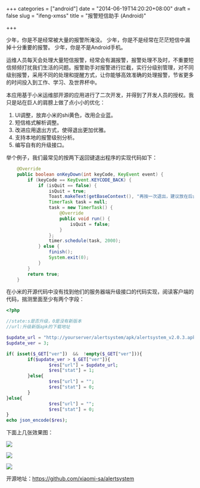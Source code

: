 +++
categories = ["android"]
date = "2014-06-19T14:20:20+08:00"
draft = false
slug = "ifeng-xmss"
title = "报警短信助手 (Android)"

+++

少年，你是不是经常被大量的报警所淹没。
少年，你是不是经常在茫茫短信中漏掉十分重要的报警。
少年，你是不是Android手机。

运维人员每天会处理大量短信报警，经常会有漏报警，报警处理不及时，不重要短信频频打扰我们生活的问题。报警助手对报警进行拦截，实行分级别管理，对不同级别报警，采用不同的处理和提醒方式，让你能够高效准确的处理报警，节省更多的时间投入到工作、学习、及世界杯中。

本应用基于小米运维部开源的应用进行了二次开发，并得到了开发人员的授权。我只是站在巨人的肩膀上做了点小小的优化：
1. UI调整，放弃小米的shi黄色，改用企业蓝。
2. 短信格式解析调整。
3. 改进应用退出方式，使得退出更加优雅。
4. 支持本地的报警级别分析。
5. 编写自有的升级接口。

举个例子，我们最常见的按两下返回键退出程序的实现代码如下：

```java
	@Override
	public boolean onKeyDown(int keyCode, KeyEvent event) {  
        if (keyCode == KeyEvent.KEYCODE_BACK) {  
            if (isQuit == false) {  
                isQuit = true;  
                Toast.makeText(getBaseContext(), "再按一次退出，建议放在后台运行", Toast.LENGTH_SHORT).show();  
                TimerTask task = null;  
                task = new TimerTask() {  
                    @Override  
                    public void run() {  
                        isQuit = false;  
                    }  
                };  
                timer.schedule(task, 2000);  
            } else {  
                finish();  
                System.exit(0);  
            }  
        }  
        return true;  
	} 
```

在小米的开源代码中没有找到他们的服务器端升级接口的代码实现，阅读客户端的代码，揣测里面至少有两个字段：

```php
<?php

//state:s是否升级，0是没有新版本
//url:升级新版apk的下载地址

$update_url = "http://yourserver/alertsystem/apk/alertsystem_v2.0.3.apk";
$update_ver = 3;

if( isset($_GET["ver"])  &&  !empty($_GET["ver"])){
        if($update_ver > $_GET["ver"]){
                $res["url"] = $update_url;
                $res["stat"] = 1;
        }else{
                $res["url"] = "";
                $res["stat"] = 0;
        }
}else{
                $res["url"] = "";
                $res["stat"] = 0;
}
echo json_encode($res);
```

下面上几张效果图：

![](/images/2014/1403158738.png)

![](/images/2014/1403158707.png)

![](/images/2014/1403158761.jpg)

开源地址：https://github.com/xiaomi-sa/alertsystem